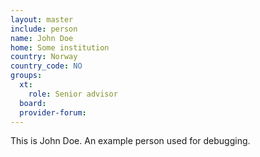 ```yaml
---
layout: master
include: person
name: John Doe
home: Some institution
country: Norway
country_code: NO
groups:
  xt:
    role: Senior advisor
  board:
  provider-forum:
---
```


This is John Doe. An example person used for debugging.
